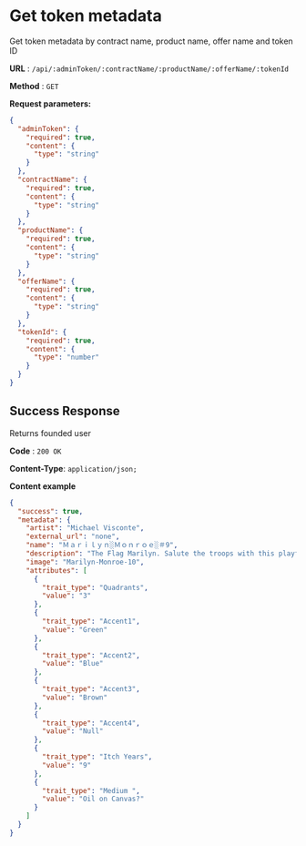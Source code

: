 # Get token metadata

Get token metadata by contract name, product name, offer name and token ID

**URL** : `/api/:adminToken/:contractName/:productName/:offerName/:tokenId`

**Method** : `GET`

**Request parameters:**

```json
{
  "adminToken": {
    "required": true,
    "content": {
      "type": "string"
    }
  },
  "contractName": {
    "required": true,
    "content": {
      "type": "string"
    }
  },
  "productName": {
    "required": true,
    "content": {
      "type": "string"
    }
  },
  "offerName": {
    "required": true,
    "content": {
      "type": "string"
    }
  },
  "tokenId": {
    "required": true,
    "content": {
      "type": "number"
    }
  }
}
```

## Success Response

Returns founded user

**Code** : `200 OK`

**Content-Type**: `application/json;`

**Content example**

```json
{
  "success": true,
  "metadata": {
    "artist": "Michael Visconte",
    "external_url": "none",
    "name": "Ｍａｒｉｌｙｎ░Ｍｏｎｒｏｅ░＃9",
    "description": "The Flag Marilyn. Salute the troops with this playful take on the classic flag layout. ",
    "image": "Marilyn-Monroe-10",
    "attributes": [
      {
        "trait_type": "Quadrants",
        "value": "3"
      },
      {
        "trait_type": "Accent1",
        "value": "Green"
      },
      {
        "trait_type": "Accent2",
        "value": "Blue"
      },
      {
        "trait_type": "Accent3",
        "value": "Brown"
      },
      {
        "trait_type": "Accent4",
        "value": "Null"
      },
      {
        "trait_type": "Itch Years",
        "value": "9"
      },
      {
        "trait_type": "Medium ",
        "value": "Oil on Canvas?"
      }
    ]
  }
}
```
